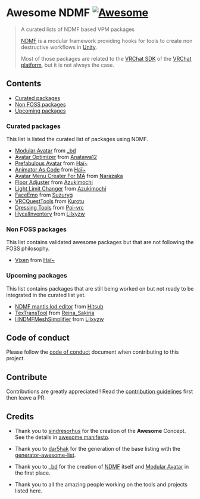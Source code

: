 # Awesome NDMF [![Awesome](https://awesome.re/badge.svg)](https://awesome.re)

> A curated lists of NDMF based VPM packages
>
> [NDMF](https://github.com/bdunderscore/ndmf) is a modular framework providing hooks for tools to create non destructive workflows in [Unity](https://unity.com).
>
> Most of those packages are related to the [VRChat SDK](https://github.com/vrchat/packages) of the [VRChat platform](https://vrchat.com), but it is not always the case.

## Contents

- [Curated packages](#curated-packages)
- [Non FOSS packages](#non-foss-packages)
- [Upcoming packages](#non-foss-packages)

### Curated packages

This list is listed the curated list of packages using NDMF.

- [Modular Avatar](https://github.com/bdunderscore/modular-avatar) from [_bd](https://github.com/bdunderscore)
- [Avatar Optimizer](https://github.com/anatawa12/AvatarOptimizer) from [Anatawa12](https://github.com/anatawa12)
- [Prefabulous Avatar](https://github.com/hai-vr/prefabulous-avatar) from [Haï~](https://github.com/hai-vr)
- [Animator As Code](https://github.com/hai-vr/animator-as-code-vrchat) from [Haï~](https://github.com/hai-vr)
- [Avatar Menu Creater For MA](https://github.com/Narazaka/FloorAdjuster) from [Narazaka](https://github.com/Narazaka)
- [Floor Adjuster](https://github.com/Azukimochi/LightLimitChangerForMA) from [Azukimochi](https://github.com/Azukimochi)
- [Light Limit Changer](https://github.com/Azukimochi/LightLimitChangerForMA) from [Azukimochi](https://github.com/Azukimochi)
- [FaceEmo](https://github.com/suzuryg/face-emo) from [Suzuryg](https://github.com/suzuryg)
- [VRCQuestTools](https://github.com/kurotu/VRCQuestTools) from [Kurotu](https://github.com/kurotu)
- [Dressing Tools](https://github.com/poi-vrc/DressingTools) from [Poi-vrc](https://github.com/poi-vrc)
- [lilycalInventory](https://github.com/lilxyzw/lilycalInventory) from [Lilxyzw](https://github.com/lilxyzw)

### Non FOSS packages

This list contains validated awesome packages but that are not following the FOSS philosophy.

- [Vixen](https://docs.hai-vr.dev/docs/products/vixen) from [Haï~](https://github.com/hai-vr)

### Upcoming packages

This list contains packages that are still being worked on but not ready to be integrated in the curated list yet.

- [NDMF mantis lod editor](https://github.com/hitsub/ndmf-mantis-lod-editor) from [Hitsub](https://github.com/hitsub)
- [TexTransTool](https://github.com/ReinaS-64892/TexTransTool) from [Reina_Sakiria](https://github.com/ReinaS-64892)
- [lilNDMFMeshSimplifier](https://github.com/lilxyzw/lilNDMFMeshSimplifier) from [Lilxyzw](https://github.com/lilxyzw)

## Code of conduct

Please follow the [code of conduct](CODE_OF_CONDUCT.md) document when contributing to this project.

## Contribute

Contributions are greatly appreciated !
Read the [contribution guidelines](CONTRIBUTING.md) first then leave a PR.

## Credits

- Thank you to [sindresorhus](https://github.com/sindresorhus) for the creation of the **Awesome** Concept.
See the details in [awesome manifesto](https://github.com/sindresorhus/awesome/blob/main/awesome.md).

- Thank you to [dar5hak](https://github.com/dar5hak) for the generation of the base listing with the [generator-awesome-list](https://github.com/dar5hak/generator-awesome-list).

- Thank you to [_bd](https://github.com/bdunderscore) for the creation of [NDMF](https://github.com/bdunderscore/ndmf) itself and [Modular Avatar](https://github.com/bdunderscore/modular-avatar) in the first place.

- Thank you to all the amazing people working on the tools and projects listed here.
